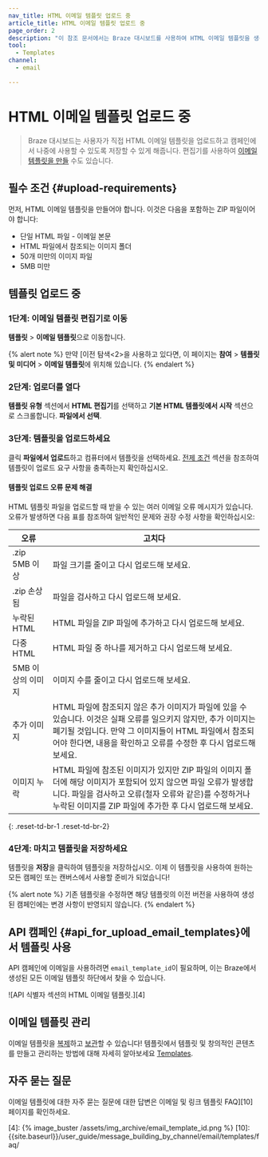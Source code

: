 ```yaml
---
nav_title: HTML 이메일 템플릿 업로드 중
article_title: HTML 이메일 템플릿 업로드 중
page_order: 2
description: "이 참조 문서에서는 Braze 대시보드를 사용하여 HTML 이메일 템플릿을 생성, 관리 및 문제를 해결하는 방법을 다룹니다."
tool:
  - Templates
channel:
  - email

---
```


# HTML 이메일 템플릿 업로드 중

> Braze 대시보드는 사용자가 직접 HTML 이메일 템플릿을 업로드하고 캠페인에서 나중에 사용할 수 있도록 저장할 수 있게 해줍니다. 편집기를 사용하여 [이메일 템플릿을 만들]({{site.baseurl}}/user_guide/message_building_by_channel/email/creating_an_email_template/) 수도 있습니다.

## 필수 조건 {#upload-requirements}

먼저, HTML 이메일 템플릿을 만들어야 합니다. 이것은 다음을 포함하는 ZIP 파일이어야 합니다:

* 단일 HTML 파일 - 이메일 본문
* HTML 파일에서 참조되는 이미지 폴더
* 50개 미만의 이미지 파일
* 5MB 미만

## 템플릿 업로드 중

### 1단계: 이메일 템플릿 편집기로 이동

**템플릿** > **이메일 템플릿**으로 이동합니다.

{% alert note %}
만약 [이전 탐색<2>을 사용하고 있다면, 이 페이지는 **참여** > **템플릿 및 미디어** > **이메일 템플릿**에 위치해 있습니다.
{% endalert %}

### 2단계: 업로더를 열다

**템플릿 유형** 섹션에서 **HTML 편집기**를 선택하고 **기본 HTML 템플릿에서 시작** 섹션으로 스크롤합니다. **파일에서 선택**.

### 3단계: 템플릿을 업로드하세요

클릭 **파일에서 업로드**하고 컴퓨터에서 템플릿을 선택하세요. [전제 조건](#upload-requirements) 섹션을 참조하여 템플릿이 업로드 요구 사항을 충족하는지 확인하십시오.

#### 템플릿 업로드 오류 문제 해결

HTML 템플릿 파일을 업로드할 때 받을 수 있는 여러 이메일 오류 메시지가 있습니다. 오류가 발생하면 다음 표를 참조하여 일반적인 문제와 권장 수정 사항을 확인하십시오:

| 오류 | 고치다 |
|------|---|
|.zip 5MB 이상| 파일 크기를 줄이고 다시 업로드해 보세요.|
|.zip 손상됨| 파일을 검사하고 다시 업로드해 보세요. |
|누락된 HTML| HTML 파일을 ZIP 파일에 추가하고 다시 업로드해 보세요.|
|다중 HTML| HTML 파일 중 하나를 제거하고 다시 업로드해 보세요.|
|5MB 이상의 이미지| 이미지 수를 줄이고 다시 업로드해 보세요. |
|추가 이미지| HTML 파일에 참조되지 않은 추가 이미지가 파일에 있을 수 있습니다. 이것은 실패 오류를 일으키지 않지만, 추가 이미지는 폐기될 것입니다. 만약 그 이미지들이 HTML 파일에서 참조되어야 한다면, 내용을 확인하고 오류를 수정한 후 다시 업로드해 보세요.|
|이미지 누락| HTML 파일에 참조된 이미지가 있지만 ZIP 파일의 이미지 폴더에 해당 이미지가 포함되어 있지 않으면 파일 오류가 발생합니다. 파일을 검사하고 오류(철자 오류와 같은)를 수정하거나 누락된 이미지를 ZIP 파일에 추가한 후 다시 업로드해 보세요.|
{: .reset-td-br-1 .reset-td-br-2}

### 4단계: 마치고 템플릿을 저장하세요

템플릿을 **저장**을 클릭하여 템플릿을 저장하십시오. 이제 이 템플릿을 사용하여 원하는 모든 캠페인 또는 캔버스에서 사용할 준비가 되었습니다!

{% alert note %}
기존 템플릿을 수정하면 해당 템플릿의 이전 버전을 사용하여 생성된 캠페인에는 변경 사항이 반영되지 않습니다.
{% endalert %}

## API 캠페인 {#api_for_upload_email_templates}에서 템플릿 사용

API 캠페인에 이메일을 사용하려면 `email_template_id`이 필요하며, 이는 Braze에서 생성된 모든 이메일 템플릿 하단에서 찾을 수 있습니다.

![API 식별자 섹션의 HTML 이메일 템플릿.][4]

## 이메일 템플릿 관리

이메일 템플릿을 [복제]({{site.baseurl}}/user_guide/engagement_tools/templates_and_media/duplicate/)하고 [보관]({{site.baseurl}}/user_guide/engagement_tools/templates_and_media/archive/)할 수 있습니다! 템플릿에서 템플릿 및 창의적인 콘텐츠를 만들고 관리하는 방법에 대해 자세히 알아보세요 [Templates]({{site.baseurl}}/user_guide/engagement_tools/templates_and_media/).

## 자주 묻는 질문

이메일 템플릿에 대한 자주 묻는 질문에 대한 답변은 이메일 및 링크 템플릿 FAQ][10] 페이지를 확인하세요.


[4]: {% image_buster /assets/img_archive/email_template_id.png %}
[10]: {{site.baseurl}}/user_guide/message_building_by_channel/email/templates/faq/